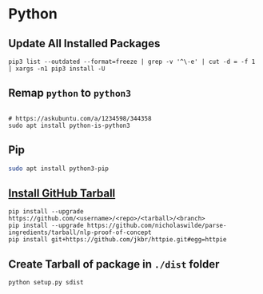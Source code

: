# Python

## Update All Installed Packages

```shell
pip3 list --outdated --format=freeze | grep -v '^\-e' | cut -d = -f 1 | xargs -n1 pip3 install -U
```

## Remap `python` to `python3`

```shell

# https://askubuntu.com/a/1234598/344358
sudo apt install python-is-python3
```

## Pip

```bash
sudo apt install python3-pip
```

## [Install GitHub Tarball][1]

```
pip install --upgrade https://github.com/<username>/<repo>/<tarball>/<branch>
pip install --upgrade https://github.com/nicholaswilde/parse-ingredients/tarball/nlp-proof-of-concept
pip install git+https://github.com/jkbr/httpie.git#egg=httpie
```

## Create Tarball of package in `./dist` folder

```shell
python setup.py sdist
```

[1]: https://stackoverflow.com/a/15268990/1061279
